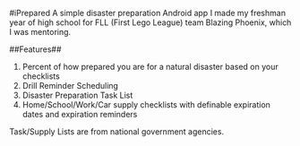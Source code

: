 #iPrepared
A simple disaster preparation Android app I made my freshman year of high school for FLL (First Lego League) team Blazing Phoenix, which I was mentoring.

##Features##
1. Percent of how prepared you are for a natural disaster based on your checklists
2. Drill Reminder Scheduling
3. Disaster Preparation Task List
4. Home/School/Work/Car supply checklists with definable expiration dates and expiration reminders

Task/Supply Lists are from national government agencies.
